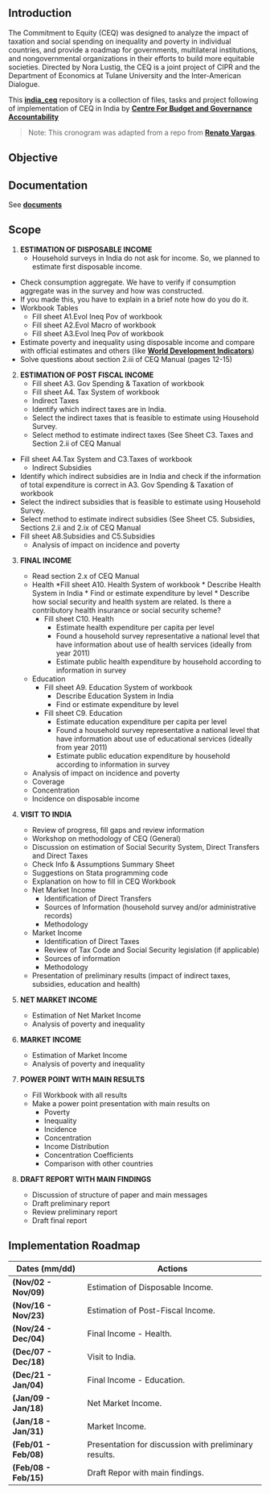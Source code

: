 ## Introduction
The Commitment to Equity (CEQ) was designed to analyze the impact of taxation and social spending on inequality and poverty	in individual countries, and provide a roadmap for governments, multilateral institutions, and nongovernmental 		organizations in their efforts to build more equitable societies. Directed by Nora Lustig, the CEQ is a joint project of CIPR and the Department of Economics at Tulane University and the Inter-American Dialogue.

This [**india_ceq**](https://github.com/mynorvc/india_ceq) repository is a collection of files, tasks and project following of implementation of CEQ in India by [**Centre For Budget and Governance Accountability**](http://www.cbgaindia.org/)

>Note: This cronogram was adapted from a repo from [**Renato Vargas**](https://github.com/renatovargas/seea-aff).

## Objective

## Documentation 
See [**documents**](https://github.com/mynorvc/india_ceq/documents)


## Scope

1.	**ESTIMATION OF DISPOSABLE INCOME**
	* Household surveys in India do not ask for income. So, we planned to estimate first disposable income.
  * Check consumption aggregate.  We have to verify if consumption aggregate was in the survey and how was constructed. 
  * If you made this, you have to explain in a brief note how do you do it. 
  * Workbook Tables
    *	Fill sheet A1.Evol Ineq Pov of workbook
    *	Fill sheet A2.Evol Macro of workbook
    *	Fill sheet A3.Evol Ineq Pov of workbook
  * Estimate poverty and inequality using disposable income and compare with official estimates and others (like [**World Development Indicators**](http://povertydata.worldbank.org/poverty/country/IND))
 *	Solve questions about section 2.iii of CEQ Manual (pages 12-15)

2. **ESTIMATION OF POST FISCAL INCOME**
	*	Fill sheet A3. Gov Spending & Taxation of workbook
	*	Fill sheet A4. Tax System of workbook
	*	Indirect Taxes
  	*	Identify which indirect taxes are in India. 
  	*	Select the indirect taxes that is feasible to estimate using Household Survey. 
  	*	Select method to estimate indirect taxes (See Sheet C3. Taxes and Section 2.ii of CEQ Manual
  *	Fill sheet A4.Tax System and C3.Taxes of workbook
	*	Indirect Subsidies
  *	Identify which indirect subsidies are in India and check if the information of total expenditure is correct in A3. Gov Spending & Taxation of workbook
  *	Select the indirect subsidies that is feasible to estimate using Household Survey. 
  *	Select method to estimate indirect subsidies (See Sheet C5. Subsidies, Sections 2.ii and 2.ix of CEQ Manual 
  *	Fill sheet A8.Subsidies and C5.Subsidies
	*	Analysis of impact on incidence and poverty
3.	**FINAL INCOME**
	* Read section 2.x of CEQ Manual
	* Health
		*Fill sheet A10. Health System of workbook
			*	Describe Health System in India
			*	Find or estimate expenditure by level 
			*	Describe how social security and health system are related. Is there a contributory health insurance or social security scheme?
		*	Fill sheet C10. Health
			*	Estimate health expenditure per capita per level
			*	Found a household survey representative a national level that have information about use of health services (ideally from year 2011)
			*	Estimate public health expenditure by household according to information in survey
	*	Education 
		*	Fill sheet A9. Education System of workbook
			*	Describe Education System in India
			*	Find or estimate expenditure by level 
		*	Fill sheet C9. Education
			*	Estimate education expenditure per capita per level
			*	Found a household survey representative a national level that have information about use of educational services (ideally from year 2011)
			*	Estimate public education expenditure by household according to information in survey
	*	Analysis of impact on incidence and poverty
	*	Coverage
	*	Concentration
	*	Incidence on disposable income

4.	**VISIT TO INDIA**
	* Review of progress, fill gaps and review information
	* Workshop on methodology of CEQ (General)
	* Discussion on estimation of Social Security System, Direct Transfers and Direct Taxes
	* Check Info & Assumptions Summary Sheet 
	* Suggestions on Stata programming code
	* Explanation on how to fill in CEQ Workbook
	* Net Market Income
		* Identification of Direct Transfers
		* Sources of Information (household survey and/or administrative records)
		* Methodology
	* Market Income
		* Identification of Direct Taxes
		* Review of Tax Code and Social Security legislation (if applicable)
		* Sources of information 
		* Methodology
	* Presentation of preliminary results (impact of indirect taxes, subsidies, education and health)

5.	**NET MARKET INCOME**
	* Estimation of Net Market Income
	* Analysis of poverty and inequality

6.	**MARKET INCOME**
	* Estimation of Market Income
	* Analysis of poverty and inequality

7.	**POWER POINT WITH MAIN RESULTS**
	* Fill Workbook with all results
	* Make a power point presentation with main results on
		* Poverty
		* Inequality
		* Incidence
		* Concentration
		* Income Distribution
		* Concentration Coefficients
		* Comparison with other countries
8.	**DRAFT REPORT WITH MAIN FINDINGS**
	* Discussion of structure of paper and main messages
	* Draft preliminary report
	* Review preliminary report
	* Draft final report


## Implementation Roadmap

|Dates  (mm/dd)| Actions |
|---|---|
| **(Nov/02 - Nov/09)** | Estimation of Disposable Income.|
| **(Nov/16 - Nov/23)** | Estimation of Post-Fiscal Income. |
| **(Nov/24 - Dec/04)** | Final Income - Health. |
|**(Dec/07 - Dec/18)**| Visit to India. |
| **(Dec/21 - Jan/04)** | Final Income - Education. |
| **(Jan/09 - Jan/18)** | Net Market Income. |
| **(Jan/18 - Jan/31)** | Market Income. |
| **(Feb/01 - Feb/08)** | Presentation for discussion with preliminary results. |
| **(Feb/08 - Feb/15)** | Draft Repor with main findings. |


